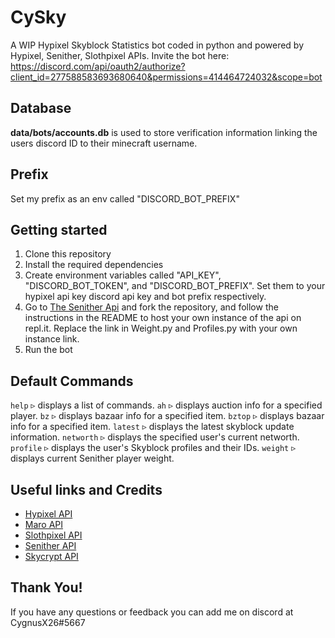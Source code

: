 # CySky

A WIP Hypixel Skyblock Statistics bot coded in python and powered by Hypixel, Senither, Slothpixel APIs.
Invite the bot here: https://discord.com/api/oauth2/authorize?client_id=277588583693680640&permissions=414464724032&scope=bot

## Database
**data/bots/accounts.db** is used to store verification information linking the users discord ID to their minecraft username.

## Prefix
Set my prefix as an env called "DISCORD_BOT_PREFIX"

## Getting started
1. Clone this repository
2. Install the required dependencies
3. Create environment variables called "API_KEY", "DISCORD_BOT_TOKEN", and "DISCORD_BOT_PREFIX". Set them to your hypixel api key discord api key and bot prefix respectively.
4. Go to [The Senither Api](https://github.com/Senither/hypixel-skyblock-facade) and fork the repository, and follow the instructions in the README to host your own instance of the api on repl.it. Replace the link in Weight.py and Profiles.py with your own instance link.
5. Run the bot

## Default Commands
`help` ▹ displays a list of commands.
`ah` ▹ displays auction info for a specified player.
`bz` ▹ displays bazaar info for a specified item.
`bztop` ▹ displays bazaar info for a specified item.
`latest` ▹ displays the latest skyblock update information.
`networth` ▹ displays the specified user's current networth.
`profile` ▹ displays the user's Skyblock profiles and their IDs.
`weight` ▹ displays current Senither player weight.

## Useful links and Credits
 - [Hypixel API](https://api.hypixel.net/)
 - [Maro API](https://maro.skybrokers.xyz/)
 - [Slothpixel API](https://docs.slothpixel.me/)
 - [Senither API](https://hypixel-api.senither.com/)
 - [Skycrypt API](https://sky.shiiyu.moe/api)

## Thank You!

If you have any questions or feedback you can add me on discord at CygnusX26#5667

